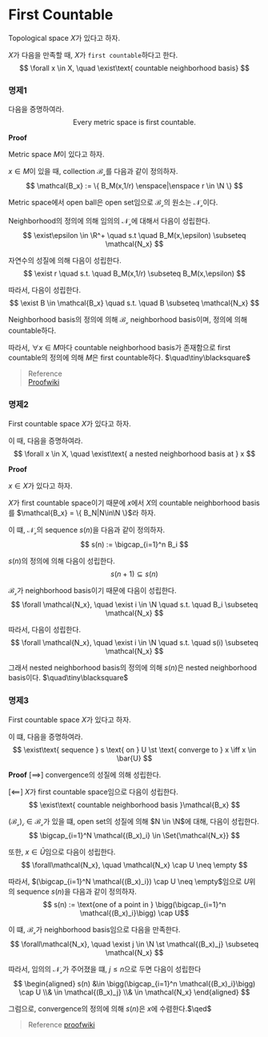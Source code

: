 # First Countable
Topological space $X$가 있다고 하자.

$X$가 다음을 만족할 때, $X$가 `first countable`하다고 한다.
$$ \forall x \in X, \quad \exist\text{ countable neighborhood basis} $$

### 명제1
다음을 증명하여라.
$$ \text{Every metric space is first countable.} $$

**Proof**

Metric space $M$이 있다고 하자.

$x \in M$이 있을 때, collection $\mathcal{B_x}$를 다음과 같이 정의하자.
$$ \mathcal{B_x} := \{ B_M(x,1/r) \enspace|\enspace r \in \N \} $$

Metric space에서 open ball은 open set임으로 $\mathcal{B_x}$의 원소는 $\mathcal{N_x}$이다.

Neighborhood의 정의에 의해 임의의 $\mathcal{N_x}$에 대해서 다음이 성립한다.
$$ \exist\epsilon \in \R^+ \quad s.t \quad B_M(x,\epsilon) \subseteq \mathcal{N_x} $$

자연수의 성질에 의해 다음이 성립한다.
$$ \exist r \quad s.t. \quad B_M(x,1/r) \subseteq B_M(x,\epsilon) $$

따라서, 다음이 성립한다.
$$ \exist B \in \mathcal{B_x} \quad s.t. \quad B \subseteq \mathcal{N_x} $$

Neighborhood basis의 정의에 의해 $\mathcal{B_x}$ neighborhood basis이며, 정의에 의해 countable하다.

따라서, $\forall x\in M$마다 countable neighborhood basis가 존재함으로 first countable의 정의에 의해 $M$은 first countable하다. $\quad\tiny\blacksquare$

> Reference  
> [Proofwiki](https://proofwiki.org/wiki/Metric_Space_is_First-Countable)

### 명제2
First countable space $X$가 있다고 하자.

이 때, 다음을 증명하여라.
$$ \forall x \in X, \quad \exist\text{ a nested neighborhood basis at } x $$

**Proof**

$x \in X$가 있다고 하자.

$X$가 first countable space이기 때문에 $x$에서 $X$의 countable neighborhood basis를 $\mathcal{B_x} = \{ B_N|N\in\N \}$라 하자.

이 떄, $\mathcal{N_x}$의 sequence $s(n)$을 다음과 같이 정의하자.
$$ s(n) := \bigcap_{i=1}^n B_i $$

$s(n)$의 정의에 의해 다음이 성립한다.
$$ s(n+1) \subseteq s(n) $$

$\mathcal{B_x}$가 neighborhood basis이기 때문에 다음이 성립한다.
$$ \forall \mathcal{N_x}, \quad \exist i \in \N \quad s.t. \quad B_i \subseteq \mathcal{N_x} $$

따라서, 다음이 성립한다.
$$ \forall \mathcal{N_x}, \quad \exist i \in \N \quad s.t. \quad s(i) \subseteq \mathcal{N_x} $$

그래서 nested neighborhood basis의 정의에 의해 $s(n)$은 nested neighborhood basis이다. $\quad\tiny\blacksquare$

### 명제3
First countable space $X$가 있다고 하자.

이 떄, 다음을 증명하여라.
$$  \exist\text{ sequence } s \text{ on } U \st \text{ converge to } x \iff x \in \bar{U} $$

**Proof**
[$\implies$]
convergence의 성질에 의해 성립한다.

[$\impliedby$]
$X$가 first countable space임으로 다음이 성립한다.
$$ \exist\text{ countable neighborhood basis }\mathcal{B_x} $$

$\mathcal{(B_x)_i} \in \mathcal{B_x}$가 있을 떄, open set의 성질에 의해 $N \in \N$에 대해, 다음이 성립한다.
$$ \bigcap_{i=1}^N \mathcal{(B_x)_i} \in \Set{\mathcal{N_x}}  $$

또한, $x \in \bar{U}$임으로 다음이 성립한다.
$$ \forall\mathcal{N_x}, \quad \mathcal{N_x} \cap U \neq \empty $$

따라서, $(\bigcap_{i=1}^N \mathcal{(B_x)_i}) \cap U \neq \empty$임으로 $U$위의 sequence $s(n)$을 다음과 같이 정의하자.
$$ s(n) := \text{one of a point in } \bigg(\bigcap_{i=1}^n \mathcal{(B_x)_i}\bigg) \cap U$$

이 떄, $\mathcal{B_x}$가 neighborhood basis임으로 다음을 만족한다.
$$ \forall\mathcal{N_x}, \quad \exist j \in \N \st \mathcal{(B_x)_j} \subseteq \mathcal{N_x} $$

따라서, 임의의 $\mathcal{N_x}$가 주어졌을 떄, $j \le n$으로 두면 다음이 성립한다
$$ \begin{aligned} s(n) &\in \bigg(\bigcap_{i=1}^n \mathcal{(B_x)_i}\bigg) \cap U \\& \in \mathcal{(B_x)_j} \\& \in \mathcal{N_x} \end{aligned}  $$

그럼으로, convergence의 정의에 의해 $s(n)$은 $x$에 수렴한다.$\qed$

> Reference
> [proofwiki](https://proofwiki.org/wiki/Sequence_Lemma)


